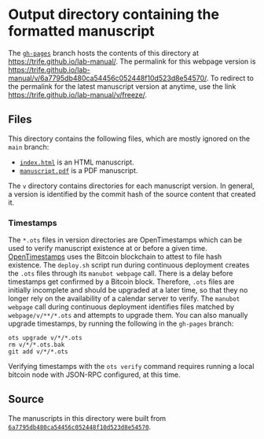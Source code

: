 # Output directory containing the formatted manuscript

The [`gh-pages`](https://github.com/trife/lab-manual/tree/gh-pages) branch hosts the contents of this directory at <https://trife.github.io/lab-manual/>.
The permalink for this webpage version is <https://trife.github.io/lab-manual/v/6a7795db480ca54456c052448f10d523d8e54570/>.
To redirect to the permalink for the latest manuscript version at anytime, use the link <https://trife.github.io/lab-manual/v/freeze/>.

## Files

This directory contains the following files, which are mostly ignored on the `main` branch:

+ [`index.html`](index.html) is an HTML manuscript.
+ [`manuscript.pdf`](manuscript.pdf) is a PDF manuscript.

The `v` directory contains directories for each manuscript version.
In general, a version is identified by the commit hash of the source content that created it.

### Timestamps

The `*.ots` files in version directories are OpenTimestamps which can be used to verify manuscript existence at or before a given time.
[OpenTimestamps](https://opentimestamps.org/) uses the Bitcoin blockchain to attest to file hash existence.
The `deploy.sh` script run during continuous deployment creates the `.ots` files through its `manubot webpage` call.
There is a delay before timestamps get confirmed by a Bitcoin block.
Therefore, `.ots` files are initially incomplete and should be upgraded at a later time, so that they no longer rely on the availability of a calendar server to verify.
The `manubot webpage` call during continuous deployment identifies files matched by `webpage/v/**/*.ots` and attempts to upgrade them.
You can also manually upgrade timestamps, by running the following in the `gh-pages` branch:

```shell
ots upgrade v/*/*.ots
rm v/*/*.ots.bak
git add v/*/*.ots
```

Verifying timestamps with the `ots verify` command requires running a local bitcoin node with JSON-RPC configured, at this time.

## Source

The manuscripts in this directory were built from
[`6a7795db480ca54456c052448f10d523d8e54570`](https://github.com/trife/lab-manual/commit/6a7795db480ca54456c052448f10d523d8e54570).
